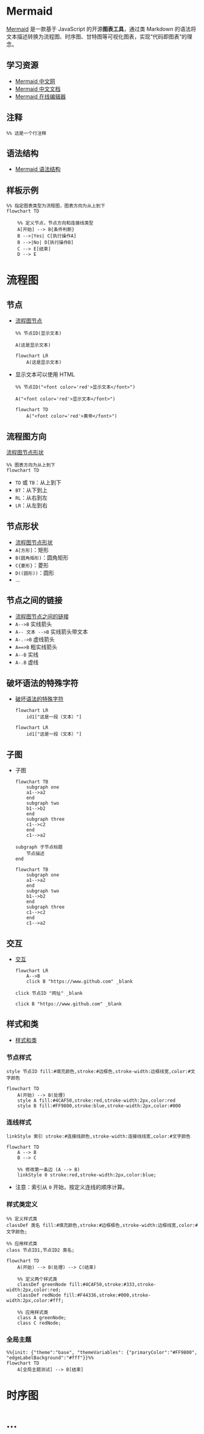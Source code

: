 # Mermaid

[Mermaid](https://mermaid.nodejs.cn/) 是一款基于 JavaScript 的开源**图表工具**，通过类 Markdown 的语法将文本描述转换为流程图、时序图、甘特图等可视化图表，实现“代码即图表”的理念。

## 学习资源

- [Mermaid 中文网](https://mermaid.nodejs.cn/)
- [Mermaid 中文文档](https://docs.min2k.com/zh/mermaid/intro/)
- [Mermaid 在线编辑器](https://www.min2k.com/tools/mermaid/)

## 注释

```
%% 这是一个行注释
```

## 语法结构

- [Mermaid 语法结构](https://docs.min2k.com/zh/mermaid/intro/syntax-reference.html)

## 样板示例

```
%% 指定图表类型为流程图，图表方向为从上到下
flowchart TD

    %% 定义节点，节点方向和连接线类型
    A[开始] --> B{条件判断}
    B -->|Yes| C[执行操作A]
    B -->|No| D[执行操作B]
    C --> E[结束]
    D --> E
```

# 流程图

## 节点

- [流程图节点](https://docs.min2k.com/zh/mermaid/syntax/flowchart.html#节点)

    ```
    %% 节点ID(显示文本)

    A(这是显示文本)
    ```

    ```mermaid
    flowchart LR
        A(这是显示文本)
    ```

- 显示文本可以使用 HTML

    ```
    %% 节点ID("<font color='red'>显示文本</font>")
    
    A("<font color='red'>显示文本</font>")
    ```

    ```mermaid
    flowchart TD
        A("<font color='red'>黄帝</font>")
    ```

## 流程图方向

[流程图节点形状](https://docs.min2k.com/zh/mermaid/syntax/flowchart.html#节点形状)

```
%% 图表方向为从上到下
flowchart TD
```

- `TD` 或 `TB`：从上到下
- `BT`：从下到上
- `RL`：从右到左
- `LR`：从左到右

## 节点形状

- [流程图节点形状](https://docs.min2k.com/zh/mermaid/syntax/flowchart.html#节点形状)
- `A[方形]`：矩形
- `B(圆角矩形)`：圆角矩形
- `C{菱形}`：菱形
- `D((圆形))`：圆形
- ...

## 节点之间的链接

- [流程图节点之间的链接](https://docs.min2k.com/zh/mermaid/syntax/flowchart.html#节点之间的链接)
- `A-->B` 实线箭头
- `A-- 文本 -->B` 实线箭头带文本
- `A-.->B` 虚线箭头
- `A==>B` 粗实线箭头
- `A--B` 实线
- `A-.B` 虚线

## 破坏语法的特殊字符

- [破坏语法的特殊字符](https://docs.min2k.com/zh/mermaid/syntax/flowchart.html#%E7%A0%B4%E5%9D%8F%E8%AF%AD%E6%B3%95%E7%9A%84%E7%89%B9%E6%AE%8A%E5%AD%97%E7%AC%A6)

    ```
    flowchart LR
        id1["这是一段（文本）"]
    ```

    ```mermaid
    flowchart LR
        id1["这是一段（文本）"]
    ```

## 子图

- 子图

    ```mermaid
    flowchart TB
        subgraph one
        a1-->a2
        end
        subgraph two
        b1-->b2
        end
        subgraph three
        c1-->c2
        end
        c1-->a2
    ```

    ```
    subgraph 子节点标题
        节点描述
    end
    ```

    ```
    flowchart TB
        subgraph one
        a1-->a2
        end
        subgraph two
        b1-->b2
        end
        subgraph three
        c1-->c2
        end
        c1-->a2
    ```

## 交互

- [交互](https://docs.min2k.com/zh/mermaid/syntax/flowchart.html#%E4%BA%A4%E4%BA%92)

    ```mermaid
    flowchart LR
        A-->B
        click B "https://www.github.com" _blank
    ```

    ```
    click 节点ID "网址" _blank
    ```

    ```
    click B "https://www.github.com" _blank
    ```

## 样式和类

- [样式和类](https://docs.min2k.com/zh/mermaid/syntax/flowchart.html#%E6%A0%B7%E5%BC%8F%E5%92%8C%E7%B1%BB)

### 节点样式

```
style 节点ID fill:#填充颜色,stroke:#边框色,stroke-width:边框线宽,color:#文字颜色
```

```
flowchart TD
    A(开始) --> B(处理)
    style A fill:#4CAF50,stroke:red,stroke-width:2px,color:red
    style B fill:#FF9800,stroke:blue,stroke-width:2px,color:#000
```

### 连线样式

```
linkStyle 索引 stroke:#连接线颜色,stroke-width:连接线线宽,color:#文字颜色
```

```
flowchart TD
    A --> B
    B --> C

    %% 修改第一条边 (A --> B)
    linkStyle 0 stroke:red,stroke-width:2px,color:blue;
```

- 注意：索引从 `0` 开始，按定义连线的顺序计算。

### 样式类定义

```
%% 定义样式类
classDef 类名 fill:#填充颜色,stroke:#边框框色,stroke-width:边框线宽,color:#文字颜色;

%% 应用样式类
class 节点ID1,节点ID2 类名;
```

```
flowchart TD
    A(开始) --> B(处理) --> C(结束)
  
    %% 定义两个样式类
    classDef greenNode fill:#4CAF50,stroke:#333,stroke-width:2px,color:red;
    classDef redNode fill:#F44336,stroke:#000,stroke-width:2px,color:#fff;
  
    %% 应用样式类
    class A greenNode;
    class C redNode;
```

### 全局主题

```
%%{init: {"theme":"base", "themeVariables": {"primaryColor":"#FF9800", "edgeLabelBackground":"#fff"}}%%
flowchart TD
    A[全局主题测试] --> B[结束]
```

# 时序图

# ...